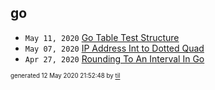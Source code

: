 ## go

* <code>May 11, 2020</code> [Go Table Test Structure](/Users/ccummer/Documents/tilde/2020-05-11T10-42-26-go-table-test-structure.md)
* <code>May 07, 2020</code> [IP Address Int to Dotted Quad](/Users/ccummer/Documents/tilde/2020-05-07T10-14-06-ip-address-int-to-dotted-quad.md)
* <code>Apr 27, 2020</code> [Rounding To An Interval In Go](/Users/ccummer/Documents/tilde/2020-04-27T08-41-56-rounding-to-an-interval-in-go.md)

<sup><sub>generated 12 May 2020 21:52:48 by <a href='https://github.com/senorprogrammer/til'>til</a></sub></sup>

